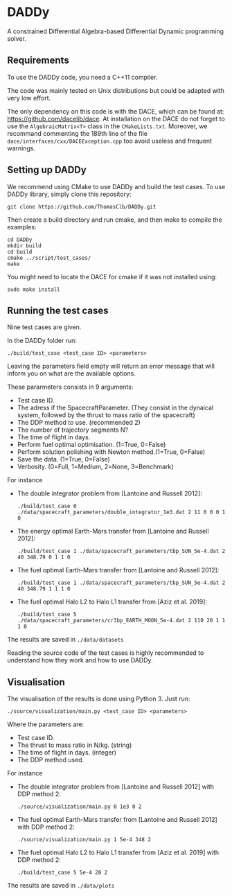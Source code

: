 # DADDy
A constrained Differential Algebra-based Differential Dynamic programming solver.

## Requirements
To use the DADDy code, you need a C++11 compiler.

The code was mainly tested on Unix distributions but could be adapted with very low effort.

The only dependency on this code is with the DACE, which can be found at: https://github.com/dacelib/dace.
At installation on the DACE do not forget to use the `AlgebraicMatrix<T>` class in the `CMakeLists.txt`.
Moreover, we recommand commenting the 189th line of the file `dace/interfaces/cxx/DACEException.cpp` too avoid useless and frequent warnings.

## Setting up DADDy
We recommend using CMake to use DADDy and build the test cases.
To use DADDy library, simply clone this repository:
```
git clone https://github.com/ThomasClb/DADDy.git
```
Then create a build directory and run cmake, and then make to compile the examples:
```
cd DADDy
mkdir build
cd build
cmake ../script/test_cases/
make
```
You might need to locate the DACE for cmake if it was not installed using:
```
sudo make install
```

## Running the test cases
Nine test cases are given.

In the DADDy folder run:
```
./build/test_case <test_case ID> <parameters> 
```
Leaving the parameters field empty will return an error message that will inform you on what are the available options.

These pararmeters consists in 9 arguments:
- Test case ID.
- The adress if the SpacecraftParameter. (They consist in the dynaical system, followed by the thrust to mass ratio of the spacecraft)
- The DDP method to use. (recommended 2)
- The number of trajectory segments N?
- The time of flight in days.
- Perform fuel optimal optimisation. (1=True, 0=False)
- Perform solution polishing with Newton method.(1=True, 0=False)
- Save the data. (1=True, 0=False)
- Verbosity. (0=Full, 1=Medium, 2=None, 3=Benchmark)

For instance 
- The double integrator problem from [Lantoine and Russell 2012]:
	```
	./build/test_case 0 ./data/spacecraft_parameters/double_integrator_1e3.dat 2 11 0 0 0 1 0
	```
- The energy optimal Earth-Mars transfer from [Lantoine and Russell 2012]:
	```
	./build/test_case 1 ./data/spacecraft_parameters/tbp_SUN_5e-4.dat 2 40 348.79 0 1 1 0
	```
- The fuel optimal Earth-Mars transfer from [Lantoine and Russell 2012]:
	```
	./build/test_case 1 ./data/spacecraft_parameters/tbp_SUN_5e-4.dat 2 40 348.79 1 1 1 0
	```
- The fuel optimal Halo L2 to Halo L1 transfer from [Aziz et al. 2019]:
	```
	./build/test_case 5 ./data/spacecraft_parameters/cr3bp_EARTH_MOON_5e-4.dat 2 110 20 1 1 1 0
	```
The results are saved in `./data/datasets`

Reading the source code of the test cases is highly recommended to understand how they work and how to use DADDy.


## Visualisation
The visualisation of the results is done using Python 3. Just run:
```
./source/visualization/main.py <test_case ID> <parameters>
```
Where the parameters are:
- Test case ID.
- The thrust to mass ratio in N/kg. (string)
- The time of flight in days. (integer)
- The DDP method used.
	
For instance 
- The double integrator problem from [Lantoine and Russell 2012] with DDP method 2:
	```
	./source/visualization/main.py 0 1e3 0 2
	```
- The fuel optimal Earth-Mars transfer from [Lantoine and Russell 2012] with DDP method 2:
	```
	./source/visualization/main.py 1 5e-4 348 2
	```
- The fuel optimal Halo L2 to Halo L1 transfer from [Aziz et al. 2019] with DDP method 2:
	```
	./build/test_case 5 5e-4 20 2
	```
The results are saved in `./data/plots`

